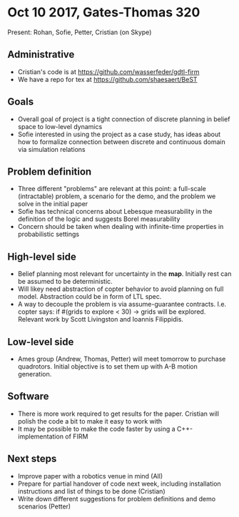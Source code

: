 # Oct 10 2017, Gates-Thomas 320

Present: Rohan, Sofie, Petter, Cristian (on Skype)

## Administrative

 - Cristian's code is at https://github.com/wasserfeder/gdtl-firm
 - We have a repo for tex at https://github.com/shaesaert/BeST


## Goals

 - Overall goal of project is a tight connection of discrete planning in belief space to low-level dynamics
 - Sofie interested in using the project as a case study, has ideas about how to formalize connection between discrete and continuous domain via simulation relations


## Problem definition

 - Three different "problems" are relevant at this point: a full-scale (intractable) problem, a scenario for the demo, and the problem we solve in the initial paper
 - Sofie has technical concerns about Lebesque measurability in the definition of the logic and suggests Borel measurability
 - Concern should be taken when dealing with infinite-time properties in probabilistic settings


## High-level side

 - Belief planning most relevant for uncertainty in the **map**. Initially rest can be assumed to be deterministic.
 - Will likey need abstraction of copter behavior to avoid planning on full model. Abstraction could be in form of LTL spec.
 - A way to decouple the problem is via assume-guarantee contracts. I.e. copter says: if #(grids to explore < 30) -> grids will be explored. Relevant work by Scott Livingston and Ioannis Filippidis.
 

## Low-level side

 - Ames group (Andrew, Thomas, Petter) will meet tomorrow to purchase quadrotors. Initial objective is to set them up with A-B motion generation. 


## Software

 - There is more work required to get results for the paper. Cristian will polish the code a bit to make it easy to work with
 - It may be possible to make the code faster by using a C++-implementation of FIRM


## Next steps

 - Improve paper with a robotics venue in mind (All)
 - Prepare for partial handover of code next week, including installation instructions and list of things to be done (Cristian)
 - Write down different suggestions for problem definitions and demo scenarios (Petter)
